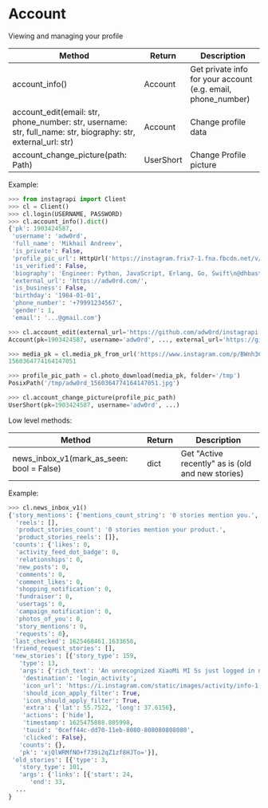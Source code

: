 # Account

Viewing and managing your profile

| Method                             | Return    | Description
| ---------------------------------- | --------- | ----------------------------------------------------------
| account_info()                     | Account | Get private info for your account (e.g. email, phone_number)
| account_edit(email: str, phone_number: str, username: str, full_name: str, biography: str, external_url: str) | Account | Change profile data
| account_change_picture(path: Path) | UserShort | Change Profile picture

Example:

```python
>>> from instagrapi import Client
>>> cl = Client()
>>> cl.login(USERNAME, PASSWORD)
>>> cl.account_info().dict()
{'pk': 1903424587,
 'username': 'adw0rd',
 'full_name': 'Mikhail Andreev',
 'is_private': False,
 'profile_pic_url': HttpUrl('https://instagram.frix7-1.fna.fbcdn.net/v/t51.2885-19/s150x150/200092102_504535360754500_904902738723095864_n.jpg?tp=1&_nc_ht=instagram.frix7-1.fna.fbcdn.net&_nc_ohc=T2ZT6yA6XzoAX9MvAQA&edm=AJlpnE4BAAAA&ccb=7-4&oh=3865b51bb33b365c9de8bcf9775e519c&oe=60E982F2&_nc_sid=312772'),
 'is_verified': False,
 'biography': 'Engineer: Python, JavaScript, Erlang, Go, Swift\n@dhbastards \n@bestskatetrick \n@asphalt_kings_lb \n@best_drift_daily \n@wrclive \n@surferyone \n@bmxtravel',
 'external_url': 'https://adw0rd.com/',
 'is_business': False,
 'birthday': '1984-01-01',
 'phone_number': '+79991234567',
 'gender': 1,
 'email': '...@gmail.com'}

>>> cl.account_edit(external_url='https://github.com/adw0rd/instagrapi')
Account(pk=1903424587, username='adw0rd', ..., external_url='https://github.com/adw0rd/instagrapi')

>>> media_pk = cl.media_pk_from_url('https://www.instagram.com/p/BWnh360Fitr/')
1560364774164147051

>>> profile_pic_path = cl.photo_download(media_pk, folder='/tmp')
PosixPath('/tmp/adw0rd_1560364774164147051.jpg')

>>> cl.account_change_picture(profile_pic_path)
UserShort(pk=1903424587, username='adw0rd', ...)
```

Low level methods:

| Method                                         | Return    | Description
| ---------------------------------------------- | --------- | ----------------------------------------------------------
| news_inbox_v1(mark_as_seen: bool = False)      | dict      | Get "Active recently" as is (old and new stories)

Example:

```python
>>> cl.news_inbox_v1()
{'story_mentions': {'mentions_count_string': '0 stories mention you.',
  'reels': [],
  'product_stories_count': '0 stories mention your product.',
  'product_stories_reels': []},
 'counts': {'likes': 0,
  'activity_feed_dot_badge': 0,
  'relationships': 0,
  'new_posts': 0,
  'comments': 0,
  'comment_likes': 0,
  'shopping_notification': 0,
  'fundraiser': 0,
  'usertags': 0,
  'campaign_notification': 0,
  'photos_of_you': 0,
  'story_mentions': 0,
  'requests': 0},
 'last_checked': 1625468461.1633658,
 'friend_request_stories': [],
 'new_stories': [{'story_type': 159,
   'type': 13,
   'args': {'rich_text': 'An unrecognized XiaoMi MI 5s just logged in near Moscow, Russia, RU',
    'destination': 'login_activity',
    'icon_url': 'https://i.instagram.com/static/images/activity/info-1.5.png/3385260677b8.png',
    'should_icon_apply_filter': True,
    'icon_should_apply_filter': True,
    'extra': {'lat': 55.7522, 'long': 37.6156},
    'actions': ['hide'],
    'timestamp': 1625475888.805998,
    'tuuid': '0ceff44c-dd70-11eb-8080-808080808080',
    'clicked': False},
   'counts': {},
   'pk': 'xjQlWRMfNO+f739i2qZ1zf8HJTo='}],
 'old_stories': [{'type': 3,
   'story_type': 101,
   'args': {'links': [{'start': 24,
      'end': 33,
  ...
}
```
